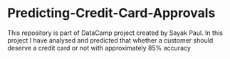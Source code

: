 # Predicting-Credit-Card-Approvals
This repository is part of DataCamp project created by Sayak Paul. In this project I have analysed and predicted that whether a customer should deserve a credit card or not with approximately 85% accuracy
